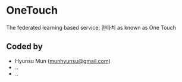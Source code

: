# OneTouch
The federated learning based service: 완타치 as known as One Touch

## Coded by
- Hyunsu Mun (munhyunsu@gmail.com)
- ..
- ..
